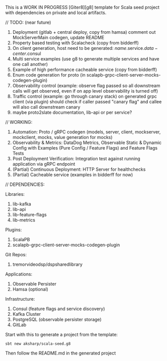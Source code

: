 This is a WORK IN PROGRESS [Giter8][g8] template for Scala seed project with dependencies on private and local artifacts.

// TODO: (near future)
1. Deployment (gitlab + central deploy, copy from hamsa) comment out MockServerMain codegen, update README
2. Property based testing with Scalacheck (copy from bidderff)
3. On client generation, host need to be generated: $name$.service.$data-center$.consul
4. Multi service examples (use g8 to generate multiple services and have one call another)
5. Example of high performance cacheable service (copy from bidderff)
6. Enum code generation for proto (in scalapb-grpc-client-server-mocks-codegen-plugin)
7. Observability control (example: observe flag passed so all downstream calls will get observed, even if on app level observability is turned off)
8. Traffic control (example: go through canary stack) on generated grpc client (via plugin) should check if caller passed "canary flag" and callee will also call downstream canary
9. maybe proto2slate documentation, lib-api or per service?

// WORKING:
1. Automation: Proto / gRPC codegen (models, server, client, mockserver, mockclient, mocks, value generation for mocks)
2. Observability & Metrics: DataDog Metrics, Observable Static & Dynamic Config with Examples (Pure Config / Feature Flags) and Feature Flags Tests
4. Post Deployment Verification: Integration test against running application via gRPC endpoint
5. (Partial) Continuous Deployment: HTTP Server for healthchecks
3. (Partial) Cacheable service (examples in bidderff for now)

// DEPENDENCIES:

Libraries:
1) lib-kafka
2) lib-api
3) lib-feature-flags
4) lib-metrics

Plugins:
1) ScalaPB
4) scalapb-grpc-client-server-mocks-codegen-plugin

Git Repos:
1) tremorvideodsp/dspsharedlibrary
   
Applications:
1) Observable Persister
2) Hamsa (optional)

Infrastructure:
1) Consul (feature flags and service discovery)
2) Kafka Cluster
3) PostgreSQL (observable persister storage)
4) GitLab

Start with this to generate a project from the template:
```
sbt new aksharp/scala-seed.g8
```

Then follow the README.md in the generated project

